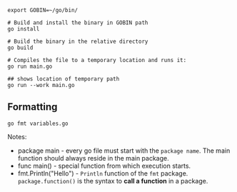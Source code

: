 
```shell
export GOBIN=~/go/bin/

# Build and install the binary in GOBIN path
go install

# Build the binary in the relative directory
go build

# Compiles the file to a temporary location and runs it:
go run main.go

## shows location of temporary path
go run --work main.go
```

## Formatting

```shell
go fmt variables.go
```

Notes:
- package main  - every go file must start with the `package name`. The main function should always reside in the main package.
- func main() - special function from which execution starts.
- fmt.Println("Hello") - `Println` function of the `fmt` package. `package.function()` is the syntax to **call a function** in a package.


